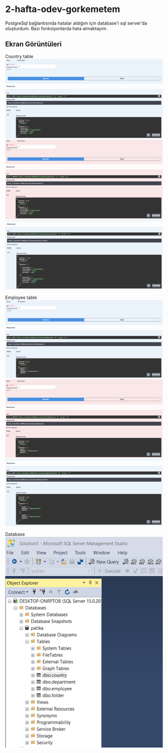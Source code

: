 # 2-hafta-odev-gorkemetem

PostgreSql bağlantısında hatalar aldığım için database'i sql server'da oluşturdum.
Bazı fonksiyonlarda hata almaktayım.

## Ekran Görüntüleri
Country table
![swagger](ScreenShots/CountryGetById.PNG)
![swagger](ScreenShots/CountryDelete.PNG)
![swagger](ScreenShots/CountryGetAll.PNG)

Employee table
![swagger](ScreenShots/EmployeeGetById.PNG)
![swagger](ScreenShots/EmployeeDelete.PNG)
![swagger](ScreenShots/EmployeeGetAll.PNG)

Database
![swagger](ScreenShots/Database.PNG)


